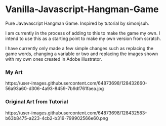 <h1> Vanilla-Javascript-Hangman-Game </h1>
Pure Javavascript Hangman Game. Inspired by tutorial by simonjsuh.

I am currently in the process of adding to this to make the game my own. I intend to use this as a starting point to make my own version from scratch. 

I have currently only made a few simple changes such as replacing the game words, changing a variable or two and replacing the images shown with my own ones created in Adobe illustrator. 

<h3> My Art </h3>
https://user-images.githubusercontent.com/64873698/128432660-56a93a60-d306-4a93-8459-7b9df761faea.jpg


<h3> Original Art from Tutorial </h3>
https://user-images.githubusercontent.com/64873698/128432583-b63b8475-a223-4cb2-b319-799902566e60.png

